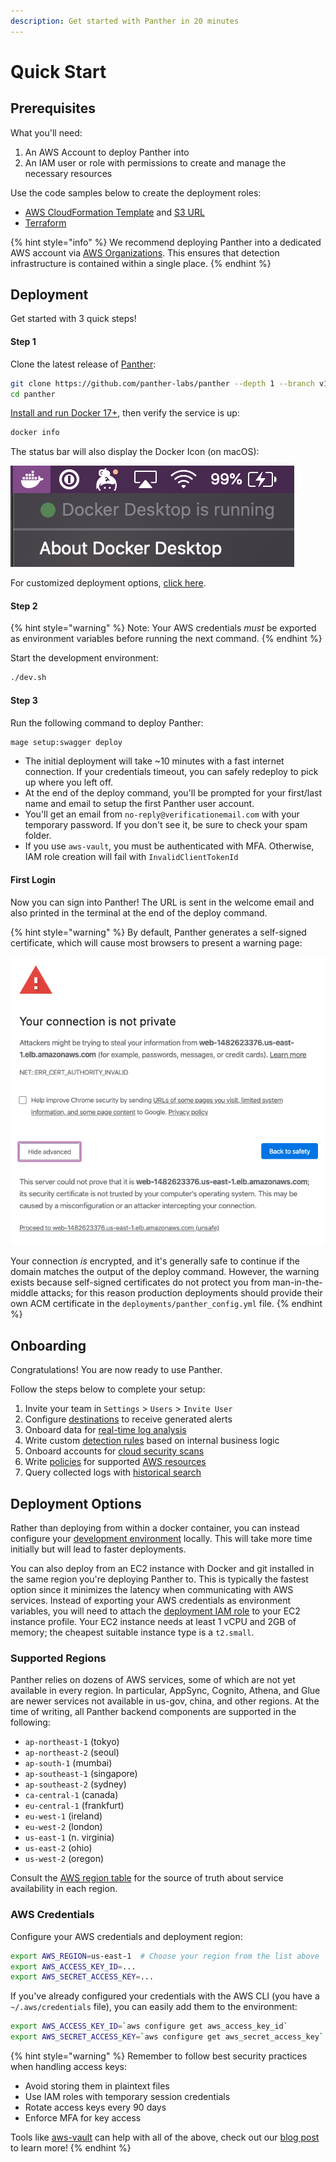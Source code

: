 ```yaml
---
description: Get started with Panther in 20 minutes
---
```


# Quick Start

## Prerequisites

What you'll need:

1. An AWS Account to deploy Panther into
2. An IAM user or role with permissions to create and manage the necessary resources

Use the code samples below to create the deployment roles:

- [AWS CloudFormation Template](https://github.com/panther-labs/panther/tree/master/deployments/auxiliary/cloudformation/panther-deployment-role.yml) and [S3 URL](https://panther-public-cloudformation-templates.s3-us-west-2.amazonaws.com/panther-deployment-role/latest/template.yml)
- [Terraform](https://github.com/panther-labs/panther/tree/master/deployments/auxiliary/terraform/panther-deployment-role.tf)

{% hint style="info" %}
We recommend deploying Panther into a dedicated AWS account via [AWS Organizations](https://aws.amazon.com/blogs/security/how-to-use-aws-organizations-to-automate-end-to-end-account-creation/). This ensures that detection infrastructure is contained within a single place.
{% endhint %}

## Deployment

Get started with 3 quick steps!

#### Step 1

Clone the latest release of [Panther](https://github.com/panther-labs/panther):

```bash
git clone https://github.com/panther-labs/panther --depth 1 --branch v1.0.1
cd panther
```

[Install and run Docker 17+](https://docs.docker.com/install/), then verify the service is up:

 ```bash
 docker info
 ```

 The status bar will also display the Docker Icon (on macOS):

![Docker Status](.gitbook/assets/docker-status.png)

For customized deployment options, [click here](quick-start.md#deployment-options).

#### Step 2

{% hint style="warning" %}
Note: Your AWS credentials _must_ be exported as environment variables before running the next command.
{% endhint %}

Start the development environment:

```bash
./dev.sh
```

#### Step 3

Run the following command to deploy Panther:

```bash
mage setup:swagger deploy
```

- The initial deployment will take ~10 minutes with a fast internet connection. If your credentials timeout, you can safely redeploy to pick up where you left off.
- At the end of the deploy command, you'll be prompted for your first/last name and email to setup the first Panther user account.
- You'll get an email from `no-reply@verificationemail.com` with your temporary password. If you don't see it, be sure to check your spam folder.
- If you use `aws-vault`, you must be authenticated with MFA. Otherwise, IAM role creation will fail with `InvalidClientTokenId`

#### First Login

Now you can sign into Panther! The URL is sent in the welcome email and also printed in the terminal at the end of the deploy command.

{% hint style="warning" %}
By default, Panther generates a self-signed certificate, which will cause most browsers to present a warning page:

![Self-Signed Certificate Warning](.gitbook/assets/self-signed-cert-warning.png)

Your connection _is_ encrypted, and it's generally safe to continue if the domain matches the output of the deploy command. However, the warning exists because self-signed certificates do not protect you from man-in-the-middle attacks; for this reason production deployments should provide their own ACM certificate in the `deployments/panther_config.yml` file.
{% endhint %}

## Onboarding

Congratulations! You are now ready to use Panther.

Follow the steps below to complete your setup:

1. Invite your team in `Settings` > `Users` > `Invite User`
1. Configure [destinations](destinations/setup/) to receive generated alerts
2. Onboard data for [real-time log analysis](log-analysis/log-processing/)
3. Write custom [detection rules](log-analysis/rules/) based on internal business logic
4. Onboard accounts for [cloud security scans](policies/scanning/)
5. Write [policies](policies/cloud-security-overview.md) for supported [AWS resources](policies/resources/)
6. Query collected logs with [historical search](historical-search/README.md)

## Deployment Options

Rather than deploying from within a docker container, you can instead configure your [development environment](development.md#dependencies) locally. This will take more time initially but will lead to faster deployments.

You can also deploy from an EC2 instance with Docker and git installed in the same region you're deploying Panther to. This is typically the fastest option since it minimizes the latency when communicating with AWS services. Instead of exporting your AWS credentials as environment variables, you will need to attach the [deployment IAM role](#prerequisites) to your EC2 instance profile. Your EC2 instance needs at least 1 vCPU and 2GB of memory; the cheapest suitable instance type is a `t2.small`.

### Supported Regions

Panther relies on dozens of AWS services, some of which are not yet available in every region. In particular, AppSync, Cognito, Athena, and Glue are newer services not available in us-gov, china, and other regions. At the time of writing, all Panther backend components are supported in the following:

- `ap-northeast-1` (tokyo)
- `ap-northeast-2` (seoul)
- `ap-south-1` (mumbai)
- `ap-southeast-1` (singapore)
- `ap-southeast-2` (sydney)
- `ca-central-1` (canada)
- `eu-central-1` (frankfurt)
- `eu-west-1` (ireland)
- `eu-west-2` (london)
- `us-east-1` (n. virginia)
- `us-east-2` (ohio)
- `us-west-2` (oregon)

Consult the [AWS region table](https://aws.amazon.com/about-aws/global-infrastructure/regional-product-services/) for the source of truth about service availability in each region.

### AWS Credentials

Configure your AWS credentials and deployment region:

```bash
export AWS_REGION=us-east-1  # Choose your region from the list above
export AWS_ACCESS_KEY_ID=...
export AWS_SECRET_ACCESS_KEY=...
```

If you've already configured your credentials with the AWS CLI (you have a `~/.aws/credentials` file), you can easily add them to the environment:

```bash
export AWS_ACCESS_KEY_ID=`aws configure get aws_access_key_id`
export AWS_SECRET_ACCESS_KEY=`aws configure get aws_secret_access_key`
```

{% hint style="warning" %}
Remember to follow best security practices when handling access keys:

- Avoid storing them in plaintext files
- Use IAM roles with temporary session credentials
- Rotate access keys every 90 days
- Enforce MFA for key access

Tools like [aws-vault](https://github.com/99designs/aws-vault) can help with all of the above, check out our [blog post](https://blog.runpanther.io/secure-multi-account-aws-access/) to learn more!
{% endhint %}
